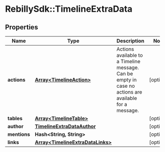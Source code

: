 # RebillySdk::TimelineExtraData

## Properties
Name | Type | Description | Notes
------------ | ------------- | ------------- | -------------
**actions** | [**Array&lt;TimelineAction&gt;**](TimelineAction.md) | Actions available to a Timeline message. Can be empty in case no actions are available for a message. | [optional] 
**tables** | [**Array&lt;TimelineTable&gt;**](TimelineTable.md) |  | [optional] 
**author** | [**TimelineExtraDataAuthor**](TimelineExtraDataAuthor.md) |  | [optional] 
**mentions** | **Hash&lt;String, String&gt;** |  | [optional] 
**links** | [**Array&lt;TimelineExtraDataLinks&gt;**](TimelineExtraDataLinks.md) |  | [optional] 

